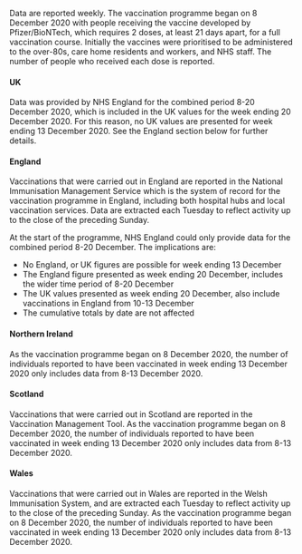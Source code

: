 Data are reported weekly. The vaccination programme began on 8 December 2020 with people receiving the vaccine developed
by Pfizer/BioNTech, which requires 2 doses, at least 21 days apart, for a full vaccination course. Initially the vaccines were prioritised to be administered to the over-80s, care home residents and workers, and NHS staff. The number of people who received each dose is reported.

#### UK

Data was provided by NHS England for the combined period 8-20 December 2020, which is included in the UK values for the week ending 20 December 2020. For this reason, no UK values are presented for week ending 13 December 2020. See the England section below for further details.

#### England

Vaccinations that were carried out in England are reported in the National Immunisation Management Service which is the system of record for the vaccination programme in England, including both hospital hubs and local vaccination services. Data are extracted each Tuesday to reflect activity up to the close of the preceding Sunday. 

At the start of the programme, NHS England could only provide data for the combined period 8-20 December. The implications are:
-	No England, or UK figures are possible for week ending 13 December
-	The England figure presented as week ending 20 December, includes the wider time period of 8-20 December
-	The UK values presented as week ending 20 December, also include vaccinations in England from 10-13 December
-	The cumulative totals by date are not affected
#### Northern Ireland

As the vaccination programme began on 8 December 2020, the number of individuals reported to have been vaccinated in week ending 13
December 2020 only includes data from 8-13 December 2020.

#### Scotland

Vaccinations that were carried out in Scotland are reported in the Vaccination Management Tool. As the vaccination programme began on 8 December 2020, the number of individuals reported to have been vaccinated in week ending 13
December 2020 only includes data from 8-13 December 2020.

#### Wales

Vaccinations that were carried out in Wales are reported in the Welsh Immunisation System, and are extracted each Tuesday to reflect activity up to the close of the preceding Sunday. As the vaccination programme began on 8 December 2020, the number of individuals reported to have been vaccinated in week ending 13 December 2020 only includes data from 8-13 December 2020.